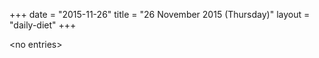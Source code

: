 +++
date = "2015-11-26"
title = "26 November 2015 (Thursday)"
layout = "daily-diet"
+++

<p>&lt;no entries&gt;</p>